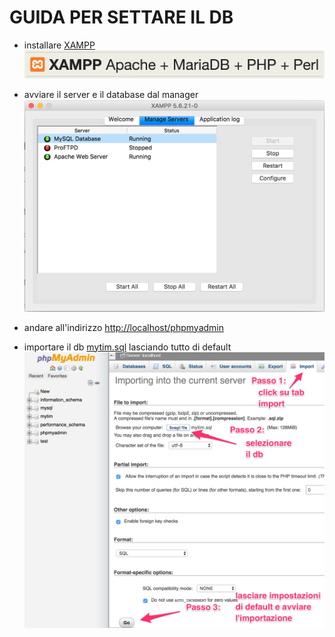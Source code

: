 # GUIDA PER SETTARE IL DB

 - installare [XAMPP](https://www.apachefriends.org/it/index.html)
![XAMPP slogan](../WEBSITE/img/xampp-slogan.png)

 - avviare il server e il database dal manager
 ![manager XAMPP for MAC OSX](../WEBSITE/img/managerXAMPPforOSX.png)

 - andare all'indirizzo [http://localhost/phpmyadmin](http://localhost/phpmyadmin)

 - importare il db [mytim.sql](https://github.com/ild0tt0re/HYP_2015-16/blob/master/DB/mytim.sql) lasciando tutto di default
![phpmyadmin import](../WEBSITE/img/phpmyadmin_import.png)
